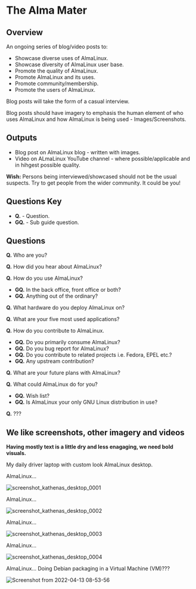 # The Alma Mater

## Overview

An ongoing series of blog/video posts to:

* Showcase diverse uses of AlmaLinux.
* Showcase diversity of AlmaLinux user base.
* Promote the quality of AlmaLinux.
* Promote AlmaLinux and its uses.
* Promote community/membership.
* Promote the users of AlmaLinux.

Blog posts will take the form of a casual interview.

Blog posts should have imagery to emphasis the human element of who uses
AlmaLinux and how AlmaLinux is being used - Images/Screenshots.

## Outputs

* Blog post on AlmaLinux blog - written with images.
* Video on ALmaLinux YouTube channel - where possible/applicable and in hihgest possible quality.

**Wish:** Persons being interviewed/showcased should not be the usual suspects. Try to get people from the wider community. It could be you!

## Questions Key

* **Q.** - Question.
* **GQ.** - Sub guide question.

## Questions

**Q.** Who are you?

**Q.** How did you hear about AlmaLinux?

**Q.** How do you use AlmaLinux?

   * **GQ.** In the back office, front office or both?
   * **GQ.** Anything out of the ordinary?

**Q.** What hardware do you deploy AlmaLinux on?

**Q.** What are your five most used applications?

**Q.** How do you contribute to AlmaLinux.

   * **GQ.** Do you primarily consume AlmaLinux?
   * **GQ.** Do you bug report for AlmaLinux?
   * **GQ.** Do you contribute to related projects i.e. Fedora, EPEL etc.?
   * **GQ.** Any upstream contribution?

**Q.** What are your future plans with AlmaLinux?

**Q.** What could AlmaLinux do for you?

   * **GQ.** Wish list?
   * **GQ.** Is AlmaLinux your only GNU Linux distribution in use?

**Q.** ???


## We like screenshots, other imagery and videos

**Having mostly text is a little dry and less enagaging, we need bold visuals.**

My daily driver laptop with custom look AlmaLinux desktop.

AlmaLinux...

![screenshot_kathenas_desktop_0001](https://user-images.githubusercontent.com/68813857/162671873-7fd68f4e-9f8f-46bd-919c-6b39363ac5ba.png)

AlmaLinux...

![screenshot_kathenas_desktop_0002](https://user-images.githubusercontent.com/68813857/162671893-7b0d82a3-7357-4984-b9eb-80625dfe3d1b.png)

AlmaLinux...

![screenshot_kathenas_desktop_0003](https://user-images.githubusercontent.com/68813857/162671908-8f3d2f3f-3e9c-4a3b-8f2e-977bb6e96999.png)

AlmaLinux...

![screenshot_kathenas_desktop_0004](https://user-images.githubusercontent.com/68813857/162671925-16aac7a6-3469-453b-8334-647c21e7b93e.png)

AlmaLinux... Doing Debian packaging in a Virtual Machine (VM)???

![Screenshot from 2022-04-13 08-53-56](https://user-images.githubusercontent.com/68813857/163127863-26e45d15-6a3c-40d6-8990-fb048998daa3.png)

